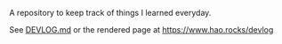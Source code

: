 A repository to keep track of things I learned everyday.

See [DEVLOG.md](DEVLOG.md) or the rendered page at https://www.hao.rocks/devlog
